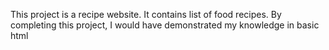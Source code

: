 This project is a recipe website. It contains list of food recipes.
By completing this project, I would have demonstrated my knowledge in basic html